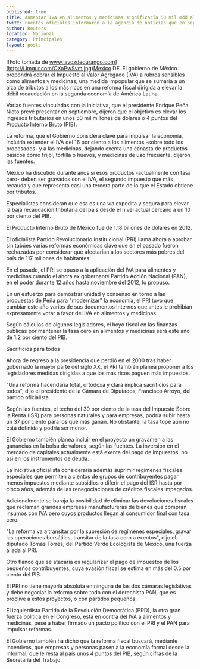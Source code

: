 ```yaml
---
published: true
title: Aumentar IVA en alimentos y medicinas significaría 50 mil mdd al año en recaudación
twitt: Fuentes oficiales informaron a la agencia de noticias que en septiembre presentarán la iniciativa.
author: Reuters
location: Nacional
category: Principales
layout: posts
---
```


![Foto tomada de www.lavozdedurango.com](http://i.imgur.com/CXoPwSvm.jpg)Mexico DF. El gobierno de México propondrá cobrar el Impuesto al Valor Agregado (IVA) a rubros sensibles como alimentos y medicinas, una medida impopular que se sumaría a un alza de tributos a los más ricos en una reforma fiscal dirigida a elevar la débil recaudación en la segunda economía de América Latina.

Varias fuentes vinculadas con la iniciativa, que el presidente Enrique Peña Nieto prevé presentar en septiembre, dijeron que el objetivo es elevar los ingresos tributarios en unos 50 mil millones de dólares o 4 puntos del Producto Interno Bruto (PIB).

La reforma, que el Gobierno considera clave para impulsar la economía, incluiría extender el IVA del 16 por ciento a los alimentos -sobre todo los procesados- y a las medicinas, dejando exenta una canasta de productos básicos como frijol, tortilla o huevos, y medicinas de uso frecuente, dijeron las fuentes.

México ha discutido durante años si esos productos -actualmente con tasa cero- deben ser gravados con el IVA, el segundo impuesto que más recauda y que representa casi una tercera parte de lo que el Estado obtiene por tributos.

Especialistas consideran que esa es una vía expedita y segura para elevar la baja recaudación tributaria del país desde el nivel actual cercano a un 10 por ciento del PIB.

El Producto Interno Bruto de México fue de 1.18 billones de dólares en 2012.

El oficialista Partido Revolucionario Institucional (PRI) llama ahora a aprobar sin tabúes varias reformas económicas clave que en el pasado fueron rechazadas por considerar que afectarían a los sectores más pobres del país de 117 millones de habitantes.

En el pasado, el PRI se opuso a la aplicación del IVA para alimentos y medicinas cuando el ahora ex gobernante Partido Acción Nacional (PAN), en el poder durante 12 años hasta noviembre del 2012, lo propuso.

En un esfuerzo para demostrar unidad y consenso en torno a las propuestas de Peña para "modernizar" la economía, el PRI tuvo que cambiar este año varios de sus documentos internos que antes le prohibían expresamente votar a favor del IVA en alimentos y medicinas.

Según cálculos de algunos legisladores, el hoyo fiscal en las finanzas públicas por mantener la tasa cero en alimentos y medicinas será este año de 1.2 por ciento del PIB.

Sacrificios para todos

Ahora de regreso a la presidencia que perdió en el 2000 tras haber gobernado la mayor parte del siglo XX, el PRI también planea proponer a los legisladores medidas dirigidas a que los más ricos paguen más impuestos.

"Una reforma hacendaria total, ortodoxa y clara implica sacrificios para todos", dijo el presidente de la Cámara de Diputados, Francisco Arroyo, del partido oficialista.

Según las fuentes, el techo del 30 por ciento de la tasa del Impuesto Sobre la Renta (ISR) para personas naturales y para empresas, podría subir hasta un 37 por ciento para los que más ganan. No obstante, la tasa tope aún no está definida y podría ser menor.

El Gobierno también planea incluir en el proyecto un gravamen a las ganancias en la bolsa de valores, según las fuentes. La inversión en el mercado de capitales actualmente está exenta del pago de impuestos, no así en los instrumentos de deuda.

La iniciativa oficialista consideraría además suprimir regímenes fiscales especiales que permiten a cientos de grupos de contribuyentes pagar menos impuestos mediante subsidios o diferir el pago del ISR hasta por cinco años, además de las renegociaciones de créditos fiscales impagados.

Adicionalmente se baraja la posibilidad de eliminar las devoluciones fiscales que reclaman grandes empresas manufactureras de bienes que compran insumos con IVA pero cuyos productos llegan al consumidor final con tasa cero.

"La reforma va a transitar por la supresión de regímenes especiales, gravar las operaciones bursátiles, transitar de la tasa cero a exentos", dijo el diputado Tomás Torres, del Partido Verde Ecologista de México, una fuerza aliada al PRI.

Otro flanco que se atacaría es regularizar el pago de impuestos de los pequeños contribuyentes, cuya evasión fiscal se estima en más del 0.5 por ciento del PIB.

El PRI no tiene mayoría absoluta en ninguna de las dos cámaras legislativas y debe negociar la reforma sobre todo con el derechista PAN, que es proclive a estos proyectos, o con partidos pequeños.

El izquierdista Partido de la Revolución Democrática (PRD), la otra gran fuerza política en el Congreso, está en contra del IVA a alimentos y medicinas, pese a haber firmado un pacto político con el PRI y el PAN para impulsar reformas.

El Gobierno también ha dicho que la reforma fiscal buscará, mediante incentivos, que empresas y personas pasen a la economía formal desde la informal, que le resta al país unos 4 puntos del PIB, según cifras de la Secretaría del Trabajo.
